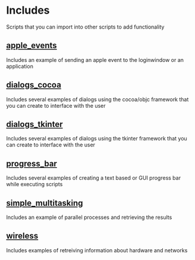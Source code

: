 # Includes
Scripts that you can import into other scripts to add functionality

## [apple_events](https://github.com/thedzy/Python/tree/master/Includes/apple_events)
Includes an example of sending an apple event to the loginwindow or an application

## [dialogs_cocoa](https://github.com/thedzy/Python/tree/master/Includes/dialogs_cocoa)
Includes several examples of dialogs using the cocoa/objc framework that you can create to interface with the user

## [dialogs_tkinter](https://github.com/thedzy/Python/tree/master/Includes/dialogs_tkinter)
Includes several examples of dialogs using the tkinter framework that you can create to interface with the user

## [progress_bar](https://github.com/thedzy/Python/tree/master/Includes/progress_bar)
Includes several examples of creating a text based or GUI progress bar while executing scripts

## [simple_multitasking](https://github.com/thedzy/Python/tree/master/Includes/simple_multitasking)
Includes an example of parallel processes and retrieving the results

## [wireless](https://github.com/thedzy/Python/tree/master/Includes/wireless)
Includes examples of retreiving information about hardware and networks
